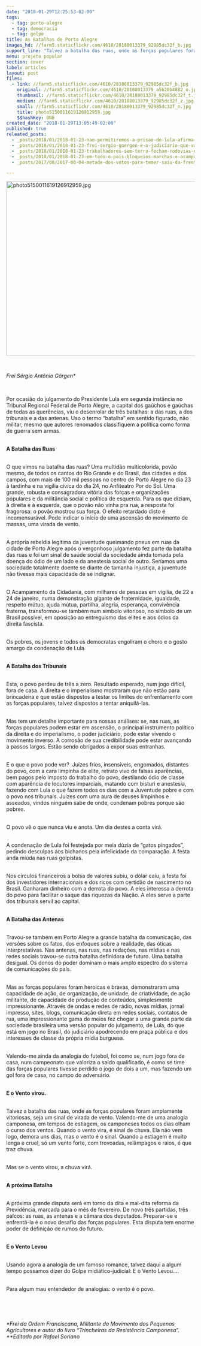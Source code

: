 ```yaml
---
date: "2018-01-29T12:25:53-02:00"
tags:
  - tag: porto-alegre
  - tag: democracia
  - tag: golpe
title: As Batalhas de Porto Alegre
images_hd: //farm5.staticflickr.com/4610/28188013379_92985dc32f_b.jpg
support_line: "Talvez a batalha das ruas, onde as forças populares foram amplamente vitoriosas, seja um sinal de virada de vento."
menu: projeto popular
section: cover
label: articles
layout: post
files:
  - link: //farm5.staticflickr.com/4610/28188013379_92985dc32f_b.jpg
    original: //farm5.staticflickr.com/4610/28188013379_a5b20b4882_o.jpg
    thumbnail: //farm5.staticflickr.com/4610/28188013379_92985dc32f_t.jpg
    medium: //farm5.staticflickr.com/4610/28188013379_92985dc32f_z.jpg
    small: //farm5.staticflickr.com/4610/28188013379_92985dc32f_n.jpg
    title: photo5150011619126912959.jpg
    $$hashKey: 0NB
created_date: "2018-01-29T13:05:49-02:00"
published: true
releated_posts:
  - _posts/2018/01/2018-01-23-nao-permitiremos-a-prisao-de-lula-afirma-alexandre-conceicao-do-mst.md
  - _posts/2018/01/2018-01-23-frei-sergio-goergen-e-o-judiciario-que-vai-a-juri-popular-no-dia-24-de-janeiro.md
  - _posts/2018/01/2018-01-23-trabalhadores-sem-terra-fecham-rodovias-na-bahia-e-afirmam-eleicao-sem-lula-e-fraude.md
  - _posts/2018/01/2018-01-23-em-todo-o-pais-bloqueios-marchas-e-acampamentos-iniciam-vigilia-pela-democracia.md
  - _posts/2017/08/2017-08-04-metade-dos-votos-para-temer-saiu-da-frente-parlamentar-da-agropecuaria.md

---
```

<p><img alt="photo5150011619126912959.jpg" height="466" src="//farm5.staticflickr.com/4610/28188013379_92985dc32f_b.jpg" width="700" /></p>

<p>&nbsp;</p>

<p><em>Frei S&eacute;rgio Ant&ocirc;nio G&ouml;rgen*</em></p>

<p>&nbsp;</p>

<p>Por ocasi&atilde;o do julgamento do Presidente Lula em segunda inst&acirc;ncia no Tribunal Regional Federal de Porto Alegre, a capital dos ga&uacute;chos e ga&uacute;chas de todas as quer&ecirc;ncias, viu o desenrolar de tr&ecirc;s batalhas: a das ruas, a dos tribunais e a das antenas. Uso o termo &ldquo;batalha&rdquo; em sentido figurado, n&atilde;o militar, mesmo que autores renomados classifiquem a pol&iacute;tica como forma de guerra sem armas.</p>

<p><br />
<strong>A Batalha das Ruas</strong></p>

<p><br />
O que vimos na batalha das ruas? Uma multid&atilde;o multicolorida, pov&atilde;o mesmo, de todos os cantos do Rio Grande e do Brasil, das cidades e dos campos, com mais de 100 mil pessoas no centro de Porto Alegre no dia 23 &agrave; tardinha e na vig&iacute;lia c&iacute;vica do dia 24, no Anfiteatro Por do Sol. Uma grande, robusta e consagradora vit&oacute;ria das for&ccedil;as e organiza&ccedil;&otilde;es populares e da milit&acirc;ncia social e pol&iacute;tica de esquerda. Para os que diziam, &agrave; direita e &agrave; esquerda, que o pov&atilde;o n&atilde;o vinha pra rua, a resposta foi fragorosa: o pov&atilde;o mostrou sua for&ccedil;a. O efeito retardado disto &eacute; incomensur&aacute;vel. Pode indicar o in&iacute;cio de uma ascens&atilde;o do movimento de massas, uma virada de vento.</p>

<p><br />
A pr&oacute;pria rebeldia leg&iacute;tima da juventude queimando pneus em ruas da cidade de Porto Alegre ap&oacute;s o vergonhoso julgamento fez parte da batalha das ruas e foi um sinal de sa&uacute;de social da sociedade ainda tomada pela doen&ccedil;a do &oacute;dio de um lado e da anestesia social de outro. Ser&iacute;amos uma sociedade totalmente doente se diante de tamanha injusti&ccedil;a, a juventude n&atilde;o tivesse mais capacidade de se indignar.</p>

<p><br />
O Acampamento da Cidadania, com milhares de pessoas em vig&iacute;lia, de 22 a 24 de janeiro, numa demonstra&ccedil;&atilde;o gigante de fraternidade, igualdade, respeito m&uacute;tuo, ajuda m&uacute;tua, partilha, alegria, esperan&ccedil;a, conviv&ecirc;ncia fraterna, transformou-se tamb&eacute;m num s&iacute;mbolo vitorioso, no s&iacute;mbolo de um Brasil poss&iacute;vel, em oposi&ccedil;&atilde;o ao entreguismo das elites e aos &oacute;dios da direita fascista.</p>

<p><br />
Os pobres, os jovens e todos os democratas engoliram o choro e o gosto amargo da condena&ccedil;&atilde;o de Lula.</p>

<p><br />
<strong>A Batalha dos Tribunais</strong></p>

<p><br />
Esta, o povo perdeu de tr&ecirc;s a zero. Resultado esperado, num jogo dif&iacute;cil, fora de casa. A direita e o imperialismo mostraram que n&atilde;o est&atilde;o para brincadeira e que est&atilde;o dispostos a testar os limites do enfrentamento com as for&ccedil;as populares, talvez dispostos a tentar aniquil&aacute;-las.</p>

<p><br />
Mas tem um detalhe importante para nossas an&aacute;lises: se, nas ruas, as for&ccedil;as populares podem estar em ascens&atilde;o, o principal instrumento pol&iacute;tico da direita e do imperialismo, o poder judici&aacute;rio, pode estar vivendo o movimento inverso. A corros&atilde;o de sua credibilidade pode estar avan&ccedil;ando a passos largos. Est&atilde;o sendo obrigados a expor suas entranhas.</p>

<p><br />
E o que o povo pode ver?&nbsp; Ju&iacute;zes frios, insens&iacute;veis, engomados, distantes do povo, com a cara limpinha de elite, retrato vivo de falsas apar&ecirc;ncias, bem pagos pelo imposto do trabalho do povo, destilando &oacute;dio de classe com apar&ecirc;ncia de locutores imparciais, matando com bisturi e anestesia, fazendo com Lula o que fazem todos os dias com a Juventude pobre e com o povo nos tribunais. Ju&iacute;zes com uma aura de deuses limpinhos e asseados, vindos ningu&eacute;m sabe de onde, condenam pobres porque s&atilde;o pobres.</p>

<p><br />
O povo v&ecirc; o que nunca viu e anota. Um dia destes a conta vir&aacute;.</p>

<p><br />
A condena&ccedil;&atilde;o de Lula foi festejada por meia d&uacute;zia de &ldquo;gatos pingados&rdquo;, pedindo desculpas aos bichanos pela infelicidade da compara&ccedil;&atilde;o. A festa anda mi&uacute;da nas ruas golpistas.</p>

<p><br />
Nos c&iacute;rculos financeiros a bolsa de valores subiu, o d&oacute;lar caiu, a festa foi dos investidores internacionais e dos ricos com certid&atilde;o de nascimento no Brasil. Ganharam dinheiro com a derrota do povo. A eles interessa a derrota do povo para facilitar o saque das riquezas da Na&ccedil;&atilde;o. A eles serve a parte dos tribunais servil ao capital.</p>

<p><br />
<strong>A Batalha das Antenas</strong></p>

<p><br />
Travou-se tamb&eacute;m em Porto Alegre a grande batalha da comunica&ccedil;&atilde;o, das vers&otilde;es sobre os fatos, dos enfoques sobre a realidade, das &oacute;ticas interpretativas. Nas antenas, nas ruas, nas reda&ccedil;&otilde;es, nas m&iacute;dias e nas redes sociais travou-se outra batalha definidora de futuro. Uma batalha desigual. Os donos do poder dominam o mais amplo espectro do sistema de comunica&ccedil;&otilde;es do pa&iacute;s.</p>

<p><br />
Mas as for&ccedil;as populares foram heroicas e bravas, demonstraram uma capacidade de a&ccedil;&atilde;o, de organiza&ccedil;&atilde;o, de unidade, de criatividade, de a&ccedil;&atilde;o militante, de capacidade de produ&ccedil;&atilde;o de conte&uacute;dos, simplesmente impressionante. Atrav&eacute;s de ondas e redes de r&aacute;dio, novas m&iacute;dias, jornal impresso, sites, blogs, comunica&ccedil;&atilde;o direta em redes sociais, contatos de rua, uma impressionante gama de meios fez chegar a uma grande parte da sociedade brasileira uma vers&atilde;o popular do julgamento, de Lula, do que est&aacute; em jogo no Brasil, do judici&aacute;rio apodrecendo em pra&ccedil;a p&uacute;blica e dos interesses de classe da pr&oacute;pria m&iacute;dia burguesa.</p>

<p><br />
Valendo-me ainda da analogia do futebol, foi como se, num jogo fora de casa, num campeonato que valoriza o saldo qualificado, &eacute; como se time das for&ccedil;as populares tivesse perdido o jogo de dois a um, mas fazendo um gol fora de casa, no campo do advers&aacute;rio.</p>

<p><br />
<strong>E o Vento virou.</strong></p>

<p><br />
Talvez a batalha das ruas, onde as for&ccedil;as populares foram amplamente vitoriosas, seja um sinal de virada de vento. Valendo-me de uma analogia camponesa, em tempos de estiagem, os camponeses todos os dias olham o curso dos ventos. Quando o vento vira, &eacute; sinal de chuva. Ela n&atilde;o vem logo, demora uns dias, mas o vento &eacute; o sinal. Quando a estiagem &eacute; muito longa e cruel, s&oacute; um vento forte, com trovoadas, rel&acirc;mpagos e raios, &eacute; que traz chuva.</p>

<p><br />
Mas se o vento virou, a chuva vir&aacute;.</p>

<p><br />
<strong>A pr&oacute;xima Batalha</strong></p>

<p><br />
A pr&oacute;xima grande disputa ser&aacute; em torno da dita e mal-dita reforma da Previd&ecirc;ncia, marcada para o m&ecirc;s de fevereiro. De novo tr&ecirc;s partidas, tr&ecirc;s palcos: as ruas, as antenas e a c&acirc;mara dos deputados. Preparar-se e enfrent&aacute;-la &eacute; o novo desafio das for&ccedil;as populares. Esta disputa tem enorme poder de defini&ccedil;&atilde;o de rumos do futuro.</p>

<p><br />
<strong>E o Vento Levou</strong></p>

<p><br />
Usando agora a analogia de um famoso romance, talvez daqui a algum tempo possamos dizer do Golpe midi&aacute;tico-judicial: E o Vento Levou....</p>

<p><br />
Para algum mau entendedor de analogias: o vento &eacute; o povo.</p>

<p>&nbsp;</p>

<p>&nbsp;</p>

<p><em>*Frei da Ordem Franciscana, Militante do Movimento dos Pequenos Agricultores e autor do livro &ldquo;Trincheiras da Resist&ecirc;ncia Camponesa&rdquo;.<br />
**Editado por Rafael Soriano</em></p>
